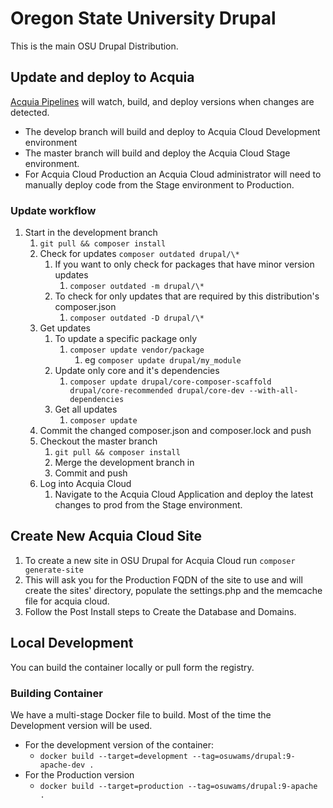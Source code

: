 # Oregon State University Drupal

This is the main OSU Drupal Distribution.

## Update and deploy to Acquia

[Acquia Pipelines](https://docs.acquia.com/cloud-platform/pipelines/) will watch, build, and deploy versions when
changes are detected.

- The develop branch will build and deploy to Acquia Cloud Development environment
- The master branch will build and deploy the Acquia Cloud Stage environment.
- For Acquia Cloud Production an Acquia Cloud administrator will need to manually deploy code from the Stage environment
  to Production.

### Update workflow

1. Start in the development branch
   1. ```git pull && composer install```
   2. Check for updates ```composer outdated drupal/\*```
      1. If you want to only check for packages that have minor version updates
         1. ```composer outdated -m drupal/\*```
      2. To check for only updates that are required by this distribution's composer.json
         1. ```composer outdated -D drupal/\*```
   3. Get updates
      1. To update a specific package only
         1. ```composer update vendor/package```
            1. eg ```composer update drupal/my_module```
      2. Update only core and it's dependencies
         1. ```composer update drupal/core-composer-scaffold drupal/core-recommended drupal/core-dev --with-all-dependencies```
      3. Get all updates
         1. ```composer update```
   4. Commit the changed composer.json and composer.lock and push
   5. Checkout the master branch
      1. ```git pull && composer install```
      2. Merge the development branch in
      3. Commit and push
   6. Log into Acquia Cloud
      1. Navigate to the Acquia Cloud Application and deploy the latest changes to prod from the Stage environment.

## Create New Acquia Cloud Site

1. To create a new site in OSU Drupal for Acquia Cloud run ```composer generate-site```
2. This will ask you for the Production FQDN of the site to use and will create the sites' directory, populate the
   settings.php and the memcache file for acquia cloud.
3. Follow the Post Install steps to Create the Database and Domains.

## Local Development

You can build the container locally or pull form the registry.

### Building Container

We have a multi-stage Docker file to build. Most of the time the Development version will be used.

- For the development version of the container:
  - ```docker build --target=development --tag=osuwams/drupal:9-apache-dev .```
- For the Production version
  - ```docker build --target=production --tag=osuwams/drupal:9-apache .```
